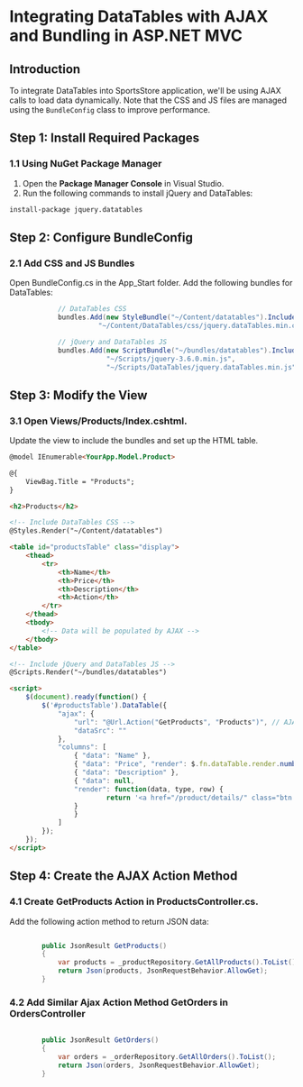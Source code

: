 # Integrating DataTables with AJAX and Bundling in ASP.NET MVC

## Introduction

To integrate DataTables into SportsStore application, we'll be using AJAX calls to load data dynamically. Note that the CSS and JS files are managed using the `BundleConfig` class to improve performance.


## Step 1: Install Required Packages

### 1.1 Using NuGet Package Manager

1. Open the **Package Manager Console** in Visual Studio.
2. Run the following commands to install jQuery and DataTables:

```bash
install-package jquery.datatables
```

## Step 2: Configure BundleConfig
### 2.1 Add CSS and JS Bundles
Open BundleConfig.cs in the App_Start folder.
Add the following bundles for DataTables:


```csharp
            // DataTables CSS
            bundles.Add(new StyleBundle("~/Content/datatables").Include(
                      "~/Content/DataTables/css/jquery.dataTables.min.css"));

            // jQuery and DataTables JS
            bundles.Add(new ScriptBundle("~/bundles/datatables").Include(
                        "~/Scripts/jquery-3.6.0.min.js",
                        "~/Scripts/DataTables/jquery.dataTables.min.js"));
 ```

## Step 3: Modify the View
### 3.1 Open Views/Products/Index.cshtml.
Update the view to include the bundles and set up the HTML table.
```html
@model IEnumerable<YourApp.Model.Product>

@{
    ViewBag.Title = "Products";
}

<h2>Products</h2>

<!-- Include DataTables CSS -->
@Styles.Render("~/Content/datatables")

<table id="productsTable" class="display">
    <thead>
        <tr>
            <th>Name</th>
            <th>Price</th>
            <th>Description</th>
            <th>Action</th>
        </tr>
    </thead>
    <tbody>
        <!-- Data will be populated by AJAX -->
    </tbody>
</table>

<!-- Include jQuery and DataTables JS -->
@Scripts.Render("~/bundles/datatables")

<script>
    $(document).ready(function() {
        $('#productsTable').DataTable({
            "ajax": {
                "url": "@Url.Action("GetProducts", "Products")", // AJAX call to fetch data
                "dataSrc": ""
            },
            "columns": [
                { "data": "Name" },
                { "data": "Price", "render": $.fn.dataTable.render.number(',', '.', 2, '$') },
                { "data": "Description" },
                { "data": null, 
                "render": function(data, type, row) {
                        return '<a href="/product/details/" class="btn btn-primary view">View</a>';
                }
                }
            ]
        });
    });
</script>
```
## Step 4: Create the AJAX Action Method
### 4.1 Create GetProducts Action in  ProductsController.cs.
Add the following action method to return JSON data:
```csharp

        public JsonResult GetProducts()
        {
            var products = _productRepository.GetAllProducts().ToList();
            return Json(products, JsonRequestBehavior.AllowGet);
        }
```

### 4.2 Add Similar Ajax Action Method GetOrders in OrdersController 

```csharp

        public JsonResult GetOrders()
        {
            var orders = _orderRepository.GetAllOrders().ToList();
            return Json(orders, JsonRequestBehavior.AllowGet);
        }
```

